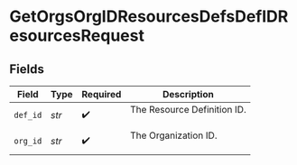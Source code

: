 # GetOrgsOrgIDResourcesDefsDefIDResourcesRequest


## Fields

| Field                         | Type                          | Required                      | Description                   |
| ----------------------------- | ----------------------------- | ----------------------------- | ----------------------------- |
| `def_id`                      | *str*                         | :heavy_check_mark:            | The Resource Definition ID.<br/><br/> |
| `org_id`                      | *str*                         | :heavy_check_mark:            | The Organization ID.<br/><br/> |